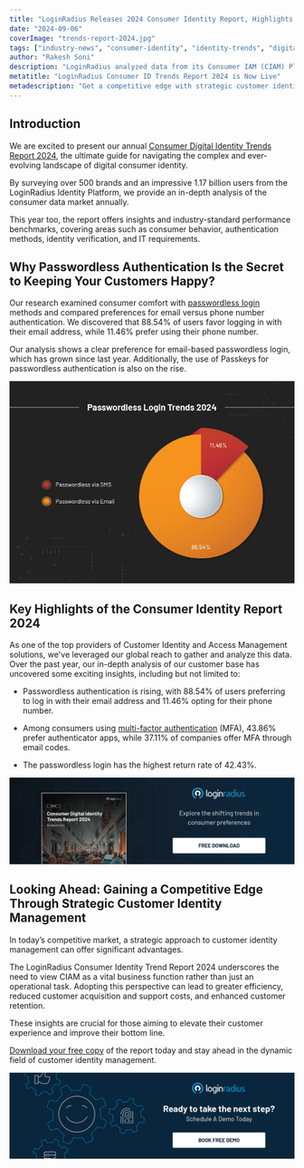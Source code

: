 ```yaml
---
title: "LoginRadius Releases 2024 Consumer Identity Report, Highlights the Shifting Trends in Consumer Preferences"
date: "2024-09-06"
coverImage: "trends-report-2024.jpg"
tags: ["industry-news", "consumer-identity", "identity-trends", "digital-identity"]
author: "Rakesh Soni"
description: "LoginRadius analyzed data from its Consumer IAM (CIAM) Platform, utilized by over 500 brands globally. The report offers a unique perspective on global consumer identity trends in 2024, delivering insights into consumer behavior regarding digital identities and providing a comprehensive analysis of their behavior patterns and lifecycle."
metatitle: "LoginRadius Consumer ID Trends Report 2024 is Now Live"
metadescription: "Get a competitive edge with strategic customer identity management. Get the LoginRadius Consumer Identity Trends Report 2024 to enhance efficiency & retention."
---
```

## Introduction

We are excited to present our annual [Consumer Digital Identity Trends Report 2024](https://www.loginradius.com/resource/2024-consumer-digital-identity-trends-report/), the ultimate guide for navigating the complex and ever-evolving landscape of digital consumer identity.

By surveying over 500 brands and an impressive 1.17 billion users from the LoginRadius Identity Platform, we provide an in-depth analysis of the consumer data market annually. 

This year too, the report offers insights and industry-standard performance benchmarks, covering areas such as consumer behavior, authentication methods, identity verification, and IT requirements. 

## Why Passwordless Authentication Is the Secret to Keeping Your Customers Happy?

Our research examined consumer comfort with [passwordless login](https://www.loginradius.com/passwordless-login/) methods and compared preferences for email versus phone number authentication. We discovered that 88.54% of users favor logging in with their email address, while 11.46% prefer using their phone number.

Our analysis shows a clear preference for email-based passwordless login, which has grown since last year. Additionally, the use of Passkeys for passwordless authentication is also on the rise.

![consumer-report-2024](consumer-report-2024.png "image_tooltip")

## Key Highlights of the Consumer Identity Report 2024

As one of the top providers of Customer Identity and Access Management solutions, we've leveraged our global reach to gather and analyze this data. Over the past year, our in-depth analysis of our customer base has uncovered some exciting insights, including but not limited to:

* Passwordless authentication is rising, with 88.54% of users preferring to log in with their email address and 11.46% opting for their phone number. 

* Among consumers using [multi-factor authentication](https://www.loginradius.com/multi-factor-authentication/) (MFA), 43.86% prefer authenticator apps, while 37.11% of companies offer MFA through email codes.

* The passwordless login has the highest return rate of 42.43%. 

[![CTA-RP](CTA-RP.png)](https://www.loginradius.com/resource/2024-consumer-digital-identity-trends-report/) 

## Looking Ahead: Gaining a Competitive Edge Through Strategic Customer Identity Management

In today’s competitive market, a strategic approach to customer identity management can offer significant advantages.

The LoginRadius Consumer Identity Trend Report 2024 underscores the need to view CIAM as a vital business function rather than just an operational task. Adopting this perspective can lead to greater efficiency, reduced customer acquisition and support costs, and enhanced customer retention.

These insights are crucial for those aiming to elevate their customer experience and improve their bottom line.

[Download your free copy](https://www.loginradius.com/resource/2024-consumer-digital-identity-trends-report/) of the report today and stay ahead in the dynamic field of customer identity management.

[![book-a-demo-Consultation](../../assets/book-a-demo-loginradius.png)](https://www.loginradius.com/contact-us?utm_source=blog&utm_medium=web&utm_campaign=consumer-digital-identity-trends-report-2024)
